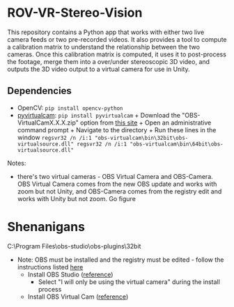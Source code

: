 # ROV-VR-Stereo-Vision
This repository contains a Python app that works with either two live camera feeds or two pre-recorded videos. It also provides a tool to compute a calibration matrix to understand the relationship between the two cameras. Once this calibration matrix is computed, it uses it to post-process the footage, merge them into a over/under stereoscopic 3D video, and outputs the 3D video output to a virtual camera for use in Unity.


## Dependencies
+ OpenCV: `pip install opencv-python`
+ [pyvirtualcam](https://pypi.org/project/pyvirtualcam/): `pip install pyvirtualcam`
        + Download the "OBS-VirtualCamX.X.X.zip" option from [this site](https://github.com/CatxFish/obs-virtual-cam/releases)
        + Open an administrative command prompt
        + Navigate to the directory
        + Run these lines in the window
        ```
regsvr32 /n /i:1 "obs-virtualcam\bin\32bit\obs-virtualsource.dll"
regsvr32 /n /i:1 "obs-virtualcam\bin\64bit\obs-virtualsource.dll"
        ```

Notes:
+ there's two virtual cameras - OBS Virtual Camera and OBS-Camera. OBS Virtual Camera comes from the new OBS update and works with zoom but not Unity, and OBS-Camera comes from the registry edit and works with Unity but not zoom. Go figure



# Shenanigans
C:\Program Files\obs-studio\obs-plugins\32bit


+ Note: OBS must be installed and the registry must be edited - follow the instructions listed [here](https://pypi.org/project/pyvirtualcam/)
    + Install OBS Studio ([reference](https://obsproject.com/welcome))
        + Select "I will only be using the virtual camera" during the install process
    + Install OBS Virtual Cam ([reference](https://github.com/Fenrirthviti/obs-virtual-cam/releases))
